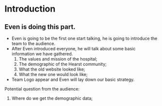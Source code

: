 # Introduction
## Even is doing this part.

- Even is going to be the first one start talking, he is going to introduce the team to the audience.
- After Even introduced everyone, he will talk about some basic information we have gathered.
    1. The values and mission of the hospital;
    2. The demographic of the Hearst community;
    3. What the old website looked like;
    4. What the new one would look like;
- Team Logo appear and Even will lay down our basic strategy.

Potential question from the audience:
1. Where do we get the demographic data;


